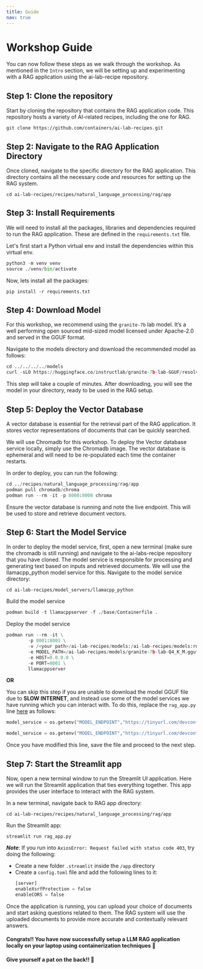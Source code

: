 ```yaml
---
title: Guide
nav: true
---
```


# Workshop Guide

You can now follow these steps as we walk through the workshop. As mentioned in the `Intro` section, we will be setting up and experimenting with a RAG application using the ai-lab-recipe repository.

## Step 1: Clone the repository

Start by cloning the repository that contains the RAG application code. This repository hosts a variety of AI-related recipes, including the one for RAG.

`git clone https://github.com/containers/ai-lab-recipes.git`


## Step 2: Navigate to the RAG Application Directory

Once cloned, navigate to the specific directory for the RAG application. This directory contains all the necessary code and resources for setting up the RAG system.

`cd ai-lab-recipes/recipes/natural_language_processing/rag/app`

## Step 3: Install Requirements

We will need to install all the packages, libraries and dependencies required to run the RAG application. These are defined in the `requirements.txt` file.

Let's first start a Python virtual env and install the dependencies within this virtual env.

```python
python3 -m venv venv
source ./venv/bin/activate
```

Now, lets install all the packages:

`pip install -r requirements.txt`

## Step 4: Download Model

For this workshop, we recommend using the `granite-7b` lab model. It’s a well performing open sourced mid-sized model licensed under Apache-2.0 and served in the GGUF format.

Navigate to the models directory and download the recommended model as follows:

```python
cd ../../../../models 
curl -sLO https://huggingface.co/instructlab/granite-7b-lab-GGUF/resolve/main/granite-7b-lab-Q4_K_M.gguf
```

This step will take a couple of minutes. After downloading, you will see the model in your directory, ready to be used in the RAG setup.

## Step 5:  Deploy the Vector Database

A vector database is essential for the retrieval part of the RAG application. It stores vector representations of documents that can be quickly searched.

We will use Chromadb for this workshop. To deploy the Vector database service locally, simply use the Chromadb image. The vector database is ephemeral and will need to be re-populated each time the container restarts.

In order to deploy, you can run the following:

```python
cd ../recipes/natural_language_processing/rag/app
podman pull chromadb/chroma 
podman run --rm -it -p 8000:8000 chroma 
```

Ensure the vector database is running and note the live endpoint. This will be used to store and retrieve document vectors.

## Step 6: Start the Model Service

In order to deploy the model service, first, open a new terminal (make sure the chromadb is still running) and navigate to the ai-labs-recipe repository that you have cloned.
The model service is responsible for processing and generating text based on inputs and retrieved documents. We will use the llamacpp_python model service for this. Navigate to the model service directory:

`cd ai-lab-recipes/model_servers/llamacpp_python`

Build the model service

```python
podman build -t llamacppserver -f ./base/Containerfile .
```

Deploy the model service

```python
podman run --rm -it \
        -p 8001:8001 \
        -v /<your path>/ai-lab-recipes/models:/ai-lab-recipes/models:ro,Z \
        -e MODEL_PATH=/ai-lab-recipes/models/granite-7b-lab-Q4_K_M.gguf \
        -e HOST=0.0.0.0 \
        -e PORT=8001 \
        llamacppserver

```

**OR**

You can skip this step if you are unable to download the model GGUF file due to **SLOW INTERNET**, and instead use some of the model services we have running which you can interact with. To do this, replace the `rag_app.py` line [here](https://github.com/containers/ai-lab-recipes/blob/main/recipes/natural_language_processing/rag/app/rag_app.py#L13) as follows:

```python
model_service = os.getenv("MODEL_ENDPOINT","https://tinyurl.com/devconf-model")
```

```python
model_service = os.getenv("MODEL_ENDPOINT","https://tinyurl.com/devconf-model2")
```

Once you have modified this line, save the file and proceed to the next step.

## Step 7: Start the Streamlit app

Now, open a new terminal window to run the Streamlit UI application. Here we will run the Streamlit application that ties everything together. This app provides the user interface to interact with the RAG system.

In a new terminal, navigate back to RAG app directory:

`cd ai-lab-recipes/recipes/natural_language_processing/rag/app`

Run the Streamlit app:

`streamlit run rag_app.py`

**_Note_**: If you run into `AxiosError: Request failed with status code 403`, try doing the following:

- Create a new folder `.streamlit` inside the `/app` directory
- Create a `config.toml` file and add the following lines to it:
  ```python
  [server]
  enableXsrfProtection = false
  enableCORS = false
  ```

Once the application is running, you can upload your choice of documents and start asking questions related to them. The RAG system will use the uploaded documents to provide more accurate and contextually relevant answers.

#### Congrats!! You have now successfully setup a LLM RAG application locally on your laptop using containerization techniques 🥳
#### Give yourself a pat on the back!! 👏












